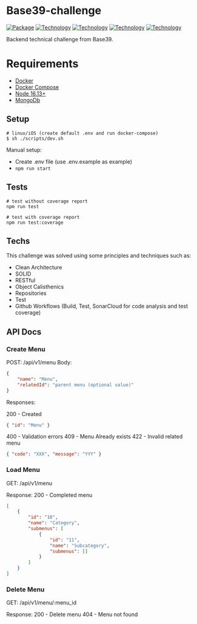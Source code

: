 # Base39-challenge
[![Package][Express-image]][Express-url]
[![Technology][node-image]][node-url]
[![Technology][typescript-image]][typescript-url]
[![Technology][Docker-image]][Docker-url]
[![Technology][Mongo-image]][Mongo-url]


[Express-url]: https://www.npmjs.com/package/Express
[Express-image]: https://img.shields.io/badge/Express-green?style=for-the-badge&logo=Express&logoColor=black

[node-url]: https://nodejs.org/
[node-image]: https://img.shields.io/badge/NodeJS-green?style=for-the-badge&logo=Node.js&logoColor=black

[typescript-url]: https://www.typescriptlang.org
[typescript-image]: https://img.shields.io/badge/Typescript-blue?style=for-the-badge&logo=TypeScript&logoColor=white

[Docker-url]: https://www.docker.com//
[Docker-image]: https://img.shields.io/badge/Docker-blue?style=for-the-badge&logo=Docker&logoColor=white

[Mongo-url]: https://www.mongodb.com/
[Mongo-image]: https://img.shields.io/badge/Mongo-green?style=for-the-badge&logo=MongoDb&logoColor=green&color=black

Backend technical challenge from Base39.

# Requirements
 - [Docker](https://www.docker.com/)
 - [Docker Compose](https://docs.docker.com/compose)
 - [Node 16.13+](https://nodejs.org/en/)
 - [MongoDb](https://www.mongodb.com/)

## Setup

```shell
# linux/iOS (create default .env and run docker-compose)
$ sh ./scripts/dev.sh
```
Manual setup:

- Create .env file (use .env.example as example)
- `npm run start`

## Tests

```shell
# test without coverage report
npm run test

# test with coverage report
npm run test:coverage
```

## Techs

This challenge was solved using some principles and techniques such as:

- Clean Architecture
- SOLID
- RESTful
- Object Calisthenics
- Repositories
- Test
- Github Workflows (Build, Test, SonarCloud for code analysis and test coverage)


## API Docs

### Create Menu

POST: /api/v1/menu
Body:

```json
{
	"name": "Menu",
	"relatedId": "parent menu (optional value)"
}
```

Responses:

200 - Created
```json
{ "id": "Menu" }
```

400 - Validation errors
409 - Menu Already exists
422 - Invalid related menu
```json
{ "code": "XXX", "message": "YYY" }
```

### Load Menu

GET: /api/v1/menu

Response:
200 - Completed menu

```json
[
    {
        "id": "10",
        "name": "Category",
        "submenus": [
            {
                "id": "11",
                "name": "Subcategory",
                "submenus": []
            }
        ]
    }
]
```

### Delete Menu

GET: /api/v1/menu/:menu_id

Response:
200 - Delete menu
404 - Menu not found
